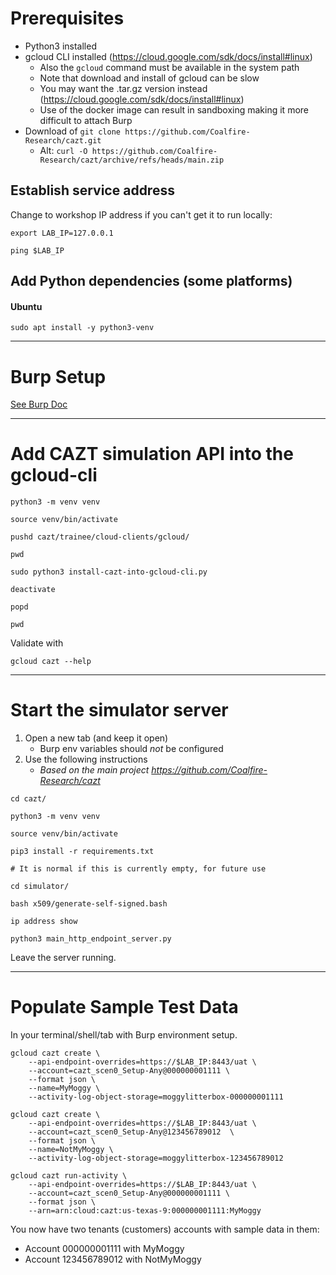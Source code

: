 # Prerequisites

- Python3 installed
- gcloud CLI installed (https://cloud.google.com/sdk/docs/install#linux)
  - Also the `gcloud` command must be available in the system path
  - Note that download and install of gcloud can be slow
  - You may want the .tar.gz version instead (https://cloud.google.com/sdk/docs/install#linux)
  - Use of the docker image can result in sandboxing making it more difficult to attach Burp
- Download of `git clone https://github.com/Coalfire-Research/cazt.git`
  - Alt: `curl -O https://github.com/Coalfire-Research/cazt/archive/refs/heads/main.zip`

## Establish service address

Change to workshop IP address if you can't get it to run locally:
```shell
export LAB_IP=127.0.0.1

ping $LAB_IP
```

## Add Python dependencies (some platforms)

#### Ubuntu

```shell
sudo apt install -y python3-venv
```

---

# Burp Setup

[See Burp Doc](Burp_linux.md)

---

# Add CAZT simulation API into the gcloud-cli

```shell
python3 -m venv venv

source venv/bin/activate

pushd cazt/trainee/cloud-clients/gcloud/

pwd

sudo python3 install-cazt-into-gcloud-cli.py

deactivate

popd

pwd
```

Validate with
```shell
gcloud cazt --help
```

---

# Start the simulator server

1. Open a new tab (and keep it open)
   - Burp env variables should _not_ be configured
1. Use the following instructions
   - _Based on the main project https://github.com/Coalfire-Research/cazt_

```shell
cd cazt/

python3 -m venv venv

source venv/bin/activate

pip3 install -r requirements.txt

# It is normal if this is currently empty, for future use
```

```shell
cd simulator/

bash x509/generate-self-signed.bash

ip address show

python3 main_http_endpoint_server.py
```

Leave the server running.

---

# Populate Sample Test Data

In your terminal/shell/tab with Burp environment setup.

```shell
gcloud cazt create \
    --api-endpoint-overrides=https://$LAB_IP:8443/uat \
    --account=cazt_scen0_Setup-Any@000000001111 \
    --format json \
    --name=MyMoggy \
    --activity-log-object-storage=moggylitterbox-000000001111
```

```shell
gcloud cazt create \
    --api-endpoint-overrides=https://$LAB_IP:8443/uat \
    --account=cazt_scen0_Setup-Any@123456789012  \
    --format json \
    --name=NotMyMoggy \
    --activity-log-object-storage=moggylitterbox-123456789012 
```

```shell
gcloud cazt run-activity \
    --api-endpoint-overrides=https://$LAB_IP:8443/uat \
	--account=cazt_scen0_Setup-Any@000000001111 \
	--format json \
	--arn=arn:cloud:cazt:us-texas-9:000000001111:MyMoggy
```

You now have two tenants (customers) accounts with sample data in them:
- Account 000000001111 with MyMoggy
- Account 123456789012 with NotMyMoggy
